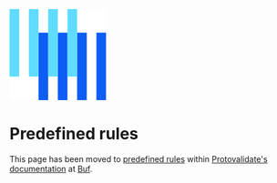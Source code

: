 ![The Buf logo](https://raw.githubusercontent.com/bufbuild/protovalidate/main/.github/buf-logo.svg) 

# Predefined rules

This page has been moved to [predefined rules][predefined-rules] within [Protovalidate's documentation][protovalidate] at [Buf][buf].

[buf]: https://buf.build
[protovalidate]: https://buf.build/docs/protovalidate/
[predefined-rules]: https://buf.build/docs/protovalidate/schemas/predefined-rules/
